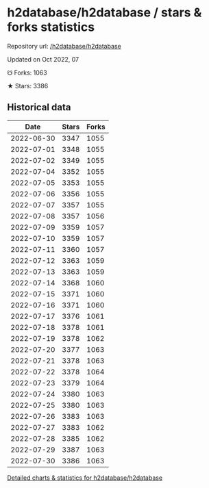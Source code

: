 # h2database/h2database / stars & forks statistics

Repository url: [/h2database/h2database](https://github.com/h2database/h2database)

Updated on Oct 2022, 07

☋ Forks: 1063

★ Stars: 3386

## Historical data
| Date | Stars | Forks |
|------|-------|-------|
| 2022-06-30 | 3347 | 1055 | 
| 2022-07-01 | 3348 | 1055 | 
| 2022-07-02 | 3349 | 1055 | 
| 2022-07-04 | 3352 | 1055 | 
| 2022-07-05 | 3353 | 1055 | 
| 2022-07-06 | 3356 | 1055 | 
| 2022-07-07 | 3357 | 1055 | 
| 2022-07-08 | 3357 | 1056 | 
| 2022-07-09 | 3359 | 1057 | 
| 2022-07-10 | 3359 | 1057 | 
| 2022-07-11 | 3360 | 1057 | 
| 2022-07-12 | 3363 | 1059 | 
| 2022-07-13 | 3363 | 1059 | 
| 2022-07-14 | 3368 | 1060 | 
| 2022-07-15 | 3371 | 1060 | 
| 2022-07-16 | 3371 | 1060 | 
| 2022-07-17 | 3376 | 1061 | 
| 2022-07-18 | 3378 | 1061 | 
| 2022-07-19 | 3378 | 1062 | 
| 2022-07-20 | 3377 | 1063 | 
| 2022-07-21 | 3378 | 1063 | 
| 2022-07-22 | 3378 | 1064 | 
| 2022-07-23 | 3379 | 1064 | 
| 2022-07-24 | 3380 | 1063 | 
| 2022-07-25 | 3380 | 1063 | 
| 2022-07-26 | 3383 | 1063 | 
| 2022-07-27 | 3383 | 1062 | 
| 2022-07-28 | 3385 | 1062 | 
| 2022-07-29 | 3387 | 1063 | 
| 2022-07-30 | 3386 | 1063 | 


[Detailed charts & statistics for h2database/h2database](https://reviewgithub.com/rep/h2database/h2database)
